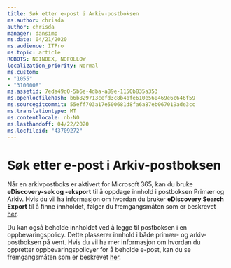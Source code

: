 ```yaml
---
title: Søk etter e-post i Arkiv-postboksen
ms.author: chrisda
author: chrisda
manager: dansimp
ms.date: 04/21/2020
ms.audience: ITPro
ms.topic: article
ROBOTS: NOINDEX, NOFOLLOW
localization_priority: Normal
ms.custom:
- "1055"
- "3100008"
ms.assetid: 7eda49d0-5b6e-4dba-a89e-1150b835a353
ms.openlocfilehash: b6b829713cefd3c8b4bfe610e560469e6c646f59
ms.sourcegitcommit: 55eff703a17e500681d8fa6a87eb067019ade3cc
ms.translationtype: MT
ms.contentlocale: nb-NO
ms.lasthandoff: 04/22/2020
ms.locfileid: "43709272"
---
```

# <a name="search-for-email-in-the-archive-mailbox"></a>Søk etter e-post i Arkiv-postboksen

Når en arkivpostboks er aktivert for Microsoft 365, kan du bruke **eDiscovery-søk og -eksport** til å oppdage innhold i postboksen Primær og Arkiv. Hvis du vil ha informasjon om hvordan du bruker **eDiscovery Search Export** til å finne innholdet, følger du fremgangsmåten som er beskrevet [her](https://docs.microsoft.com/office365/securitycompliance/export-search-results).
  
Du kan også beholde innholdet ved å legge til postboksen i en oppbevaringspolicy. Dette plasserer innhold i både primær- og arkiv-postboksen på vent. Hvis du vil ha mer informasjon om hvordan du oppretter oppbevaringspolicyer for å beholde e-post, kan du se fremgangsmåten som er beskrevet [her](https://docs.microsoft.com/Office365/securitycompliance/retention-policies).
  
